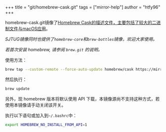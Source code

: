+++
title = "git/homebrew-cask.git"
tags = ["mirror-help"]
author = "htfy96"
+++

homebrew-cask.git镜像了[Homebrew Cask的描述文件，主要包括了较大的二进制文件与macOS应用](https://github.com/Homebrew/homebrew-cask.git)。

*SJTUG镜像同时也提供了`homebrew-core`和`brew-bottles`镜像，欢迎大家使用。*

*若首次安装 homebrew, 请参阅 `brew.git` 的说明。*

使用方法：

```sh
brew tap --custom-remote --force-auto-update homebrew/cask https://mirrors.sjtug.sjtu.edu.cn/git/homebrew-cask.git
```

然后执行：

```sh
brew update
```

另外，现 homebrew 版本将默认使用 API 下载，本镜像源尚不支持这种方式，若使用本镜像请手动关闭该开关。

执行以下语句或加入到`~/.bashrc`中：

```sh
export HOMEBREW_NO_INSTALL_FROM_API=1
```
